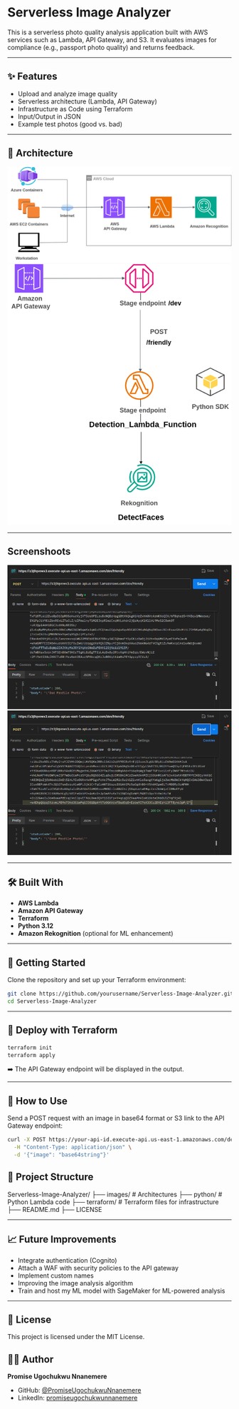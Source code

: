 # Serverless Image Analyzer

This is a serverless photo quality analysis application built with AWS services such as Lambda, API Gateway, and S3. It evaluates images for compliance (e.g., passport photo quality) and returns feedback.

---

## ✨ Features

- Upload and analyze image quality
- Serverless architecture (Lambda, API Gateway)
- Infrastructure as Code using Terraform
- Input/Output in JSON
- Example test photos (good vs. bad)

---

## 🧱 Architecture

![Architecture](images/architecture.png)
![API Architecture](images/API_architecture.png)

---

## Screenshoots

![Bad Profile Picture](images/bad_profile_picture.png)
![Good Profile Picture](images/good_profile_picture.png)

---

## 🛠️ Built With

- **AWS Lambda**
- **Amazon API Gateway**
- **Terraform**
- **Python 3.12**
- **Amazon Rekognition** (optional for ML enhancement)

---

## 🚀 Getting Started

Clone the repository and set up your Terraform environment:

```bash
git clone https://github.com/yourusername/Serverless-Image-Analyzer.git
cd Serverless-Image-Analyzer
```
---

## 🧱 Deploy with Terraform

```bash
terraform init
terraform apply
```

➡️ The API Gateway endpoint will be displayed in the output.

---

## 📸 How to Use

Send a POST request with an image in base64 format or S3 link to the API Gateway endpoint:

```bash
curl -X POST https://your-api-id.execute-api.us-east-1.amazonaws.com/dev/analyze \
  -H "Content-Type: application/json" \
  -d '{"image": "base64string"}'
```

## 📁 Project Structure

Serverless-Image-Analyzer/ 
├── images/ # Architectures
├── python/ # Python Lambda code 
├── terraform/ # Terraform files for infrastructure 
├── README.md 
├── LICENSE

---

## 📈 Future Improvements

- Integrate authentication (Cognito)
- Attach a WAF with security policies to the API gateway
- Implement custom names
- Improving the image analysis algorithm
- Train and host my ML model with SageMaker for ML-powered analysis

---

## 📄 License

This project is licensed under the MIT License.

## 🙋‍♂️ Author

**Promise Ugochukwu Nnanemere**  
- GitHub: [@PromiseUgochukwuNnanemere](https://github.com/PromiseUgochukwuNnanemere)  
- LinkedIn: [promiseugochukwunnanemere](https://linkedin.com/in/promiseugochukwunnanemere)
